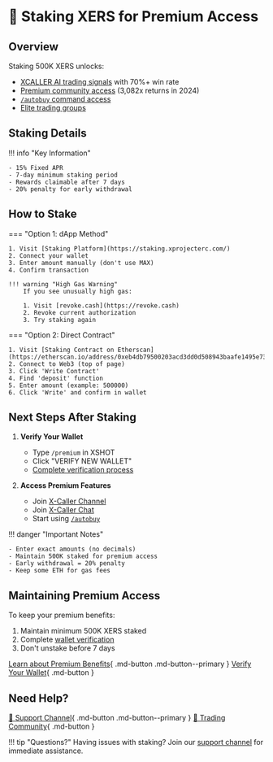# 💎 Staking XERS for Premium Access

## Overview

Staking 500K XERS unlocks:

- [XCALLER AI trading signals](xcaller-ai.md) with 70%+ win rate
- [Premium community access](premium-chat.md) (3,082x returns in 2024)
- [`/autobuy` command access](xcaller-ai.md#auto-buy-functionality)
- [Elite trading groups](premium-chat.md#premium-channels)

## Staking Details

!!! info "Key Information"

    - 15% Fixed APR
    - 7-day minimum staking period
    - Rewards claimable after 7 days
    - 20% penalty for early withdrawal

## How to Stake

=== "Option 1: dApp Method"

    1. Visit [Staking Platform](https://staking.xprojecterc.com/)
    2. Connect your wallet
    3. Enter amount manually (don't use MAX)
    4. Confirm transaction

    !!! warning "High Gas Warning"
        If you see unusually high gas:

        1. Visit [revoke.cash](https://revoke.cash)
        2. Revoke current authorization
        3. Try staking again

=== "Option 2: Direct Contract"

    1. Visit [Staking Contract on Etherscan](https://etherscan.io/address/0xeb4db79500203acd3dd0d508943baafe1495e73e#writeContract)
    2. Connect to Web3 (top of page)
    3. Click 'Write Contract'
    4. Find 'deposit' function
    5. Enter amount (example: 500000)
    6. Click 'Write' and confirm in wallet

## Next Steps After Staking

1. **Verify Your Wallet**

    - Type `/premium` in XSHOT
    - Click "VERIFY NEW WALLET"
    - [Complete verification process](xcaller-ai.md#verification-process)

2. **Access Premium Features**

    - Join [X-Caller Channel](https://t.me/+frtyOlqlv99lNzBk)
    - Join [X-Caller Chat](https://t.me/+kIG4Sg8P3FplNjM0)
    - Start using [`/autobuy`](xcaller-ai.md#auto-buy-functionality)

!!! danger "Important Notes"

    - Enter exact amounts (no decimals)
    - Maintain 500K staked for premium access
    - Early withdrawal = 20% penalty
    - Keep some ETH for gas fees

## Maintaining Premium Access

To keep your premium benefits:

1. Maintain minimum 500K XERS staked
2. Complete [wallet verification](xcaller-ai.md#verification-process)
3. Don't unstake before 7 days

[Learn about Premium Benefits](premium-chat.md){ .md-button .md-button--primary }
[Verify Your Wallet](xcaller-ai.md#verification-process){ .md-button }

## Need Help?

[📱 Support Channel](https://t.me/Xshot_trading){ .md-button .md-button--primary }
[👥 Trading Community](https://t.me/xerc20){ .md-button }

!!! tip "Questions?"
    Having issues with staking? Join our [support channel](https://t.me/Xshot_trading) for immediate assistance.
